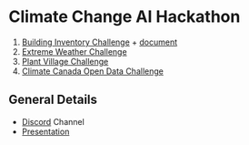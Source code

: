 <h1> Climate Change AI Hackathon </h1>


1. [Building Inventory Challenge](https://docs.google.com/presentation/d/11f_yK0RNJxE0iEpaspoBw0lsVAHjUEvL9JWdIC-lN4g/edit#slide=id.g600556e8e0_0_0) + [document](https://docs.google.com/document/d/1jHyANIRV317z-oaFwttqaSd8YvYr6nT0RDZ-HM-8Otc/edit)
2. [Extreme Weather Challenge](https://extremeweatherdataset.github.io/)
3. [Plant Village Challenge](https://drive.google.com/drive/folders/1-B1dx_4JN2euKPjkenwmUMHwVwApgszD)
4. [Climate Canada Open Data Challenge](climate-canada-open-data-challenge.md)


<h2> General Details </h2>

* [Discord](https://discord.gg/HQgJ33V) Channel
* [Presentation](https://docs.google.com/presentation/d/1Oc35o-0rFFNcHNQpcpSkyLC8sVThGbBzQxNiRMVz2Oc/edit#slide=id.p19)

